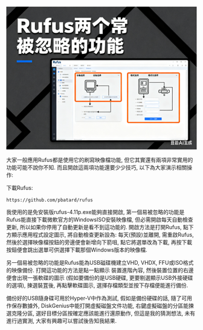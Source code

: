 [![](https://github.com/TechTutoPPT/Rufus-Two-Tips/blob/main/IMG_8389.PNG)](https://youtu.be/Y4xY8haSbFc)

大家一般應用Rufus都是使用它的刷寫映像檔功能, 但它其實還有兩項非常實用的功能可能不說你不知.
而且開啟這兩項功能還要少少技巧, 以下為大家演示相關操作:

下載Rufus:
```
https://github.com/pbatard/rufus
```

我使用的是免安裝版rufus-4.11p.exe能夠直接開啟, 
第一個易被忽略的功能是Rufus能直接下載微軟官方的WindowsISO安裝映像檔,
但必需開啟每天自動檢查更新, 所以如果你停用了自動更新是看不到這功能的.
開啟方法是打開Rufus, 點下方顯示應用程式設定圖示, 將自動檢查更新設為: 每天(預設)並離開, 
需重啟Rufus, 然後於選擇映像檔按鈕的旁邊便會新增向下箭咀, 點它將選單改為下載,
再按下載按鈕便會跳出選單可供選擇下載那個Windows版本的映像檔.

另一個易被忽略的功能是Rufus能為USB磁碟機建立VHD, VHDX, FFU或ISO格式的映像備份.
打開這功能的方法是點一點顯示 裝置進階內容, 然後裝置位置的右邊便會出現一張軟碟的圖示 
(假如要備份的是USB硬碟, 更要剔選顯示USB外接硬碟的選項), 
揀選裝罝後, 再點擊軟碟圖示, 選擇存檔類型並按下存檔便能進行備份.

備份好的USB隨身碟可用於Hyper-V中作為測試, 假如是備份硬碟的話, 隨了可用作保存數據外, 
DiskGenius中能打開虛擬磁盤文件功能, 右鍵虛擬磁盤的分區能揀選克隆分區, 
選好目標分區按確定應該能進行還原動作, 但這是我的猜測想法, 未有進行過實測, 
大家有興趣可以嘗試後告知我結果.


